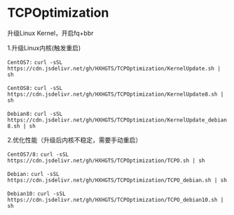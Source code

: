 # TCPOptimization

升级Linux Kernel，开启fq+bbr

1.升级Linux内核(触发重启)

`CentOS7:`
`curl -sSL https://cdn.jsdelivr.net/gh/HXHGTS/TCPOptimization/KernelUpdate.sh | sh`

`CentOS8:`
`curl -sSL https://cdn.jsdelivr.net/gh/HXHGTS/TCPOptimization/KernelUpdate8.sh | sh`

`Debian8:`
`curl -sSL https://cdn.jsdelivr.net/gh/HXHGTS/TCPOptimization/KernelUpdate_debian8.sh | sh`

2.优化性能（升级后内核不稳定，需要手动重启）

`CentOS7/8:`
`curl -sSL https://cdn.jsdelivr.net/gh/HXHGTS/TCPOptimization/TCPO.sh | sh`

`Debian:`
`curl -sSL https://cdn.jsdelivr.net/gh/HXHGTS/TCPOptimization/TCPO_debian.sh | sh`

`Debian10:`
`curl -sSL https://cdn.jsdelivr.net/gh/HXHGTS/TCPOptimization/TCPO_debian10.sh | sh`
